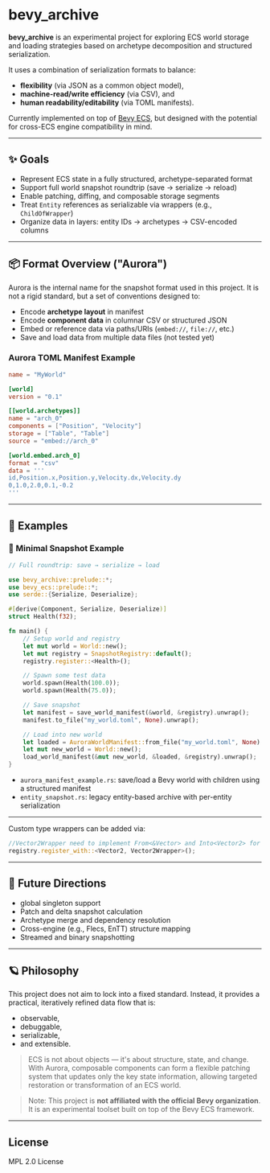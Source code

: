 # bevy_archive

**bevy_archive** is an experimental project for exploring ECS world storage and loading strategies based on archetype decomposition and structured serialization.

It uses a combination of serialization formats to balance:
- **flexibility** (via JSON as a common object model),
- **machine-read/write efficiency** (via CSV), and
- **human readability/editability** (via TOML manifests).

Currently implemented on top of [Bevy ECS](https://bevyengine.org/), but designed with the potential for cross-ECS engine compatibility in mind.

---

## ✨ Goals

- Represent ECS state in a fully structured, archetype-separated format
- Support full world snapshot roundtrip (save → serialize → reload)
- Enable patching, diffing, and composable storage segments
- Treat `Entity` references as serializable via wrappers (e.g., `ChildOfWrapper`)
- Organize data in layers: entity IDs → archetypes → CSV-encoded columns

---

## 📦 Format Overview ("Aurora")

Aurora is the internal name for the snapshot format used in this project. It is not a rigid standard, but a set of conventions designed to:

- Encode **archetype layout** in manifest
- Encode **component data** in columnar CSV or structured JSON
- Embed or reference data via paths/URIs (`embed://`, `file://`, etc.)
- Save and load data from multiple data files (not tested yet)

### Aurora TOML Manifest Example
```toml
name = "MyWorld"

[world]
version = "0.1"

[[world.archetypes]]
name = "arch_0"
components = ["Position", "Velocity"]
storage = ["Table", "Table"]
source = "embed://arch_0"

[world.embed.arch_0]
format = "csv"
data = '''
id,Position.x,Position.y,Velocity.dx,Velocity.dy
0,1.0,2.0,0.1,-0.2
'''
```

---

## 📂 Examples
### 🔁 Minimal Snapshot Example

```rust
// Full roundtrip: save → serialize → load

use bevy_archive::prelude::*;
use bevy_ecs::prelude::*;
use serde::{Serialize, Deserialize};

#[derive(Component, Serialize, Deserialize)]
struct Health(f32);

fn main() {
    // Setup world and registry
    let mut world = World::new();
    let mut registry = SnapshotRegistry::default();
    registry.register::<Health>();

    // Spawn some test data
    world.spawn(Health(100.0));
    world.spawn(Health(75.0));

    // Save snapshot
    let manifest = save_world_manifest(&world, &registry).unwrap();
    manifest.to_file("my_world.toml", None).unwrap();

    // Load into new world
    let loaded = AuroraWorldManifest::from_file("my_world.toml", None).unwrap();
    let mut new_world = World::new();
    load_world_manifest(&mut new_world, &loaded, &registry).unwrap();
}
```
- `aurora_manifest_example.rs`: save/load a Bevy world with children using a structured manifest
- `entity_snapshot.rs`: legacy entity-based archive with per-entity serialization

---

Custom type wrappers can be added via:
```rust
//Vector2Wrapper need to implement From<&Vector> and Into<Vector2> for Vector2Wrapper
registry.register_with::<Vector2, Vector2Wrapper>(); 

```


---

## 🔧 Future Directions
- global singleton support
- Patch and delta snapshot calculation
- Archetype merge and dependency resolution
- Cross-engine (e.g., Flecs, EnTT) structure mapping
- Streamed and binary snapshotting

---

## 🪐 Philosophy

This project does not aim to lock into a fixed standard. Instead, it provides a practical, iteratively refined data flow that is:

- observable,
- debuggable,
- serializable,
- and extensible.

> ECS is not about objects — it's about structure, state, and change. With Aurora, composable components can form a flexible patching system that updates only the key state information, allowing targeted restoration or transformation of an ECS world.

> 
> Note: This project is **not affiliated with the official Bevy organization**. It is an experimental toolset built on top of the Bevy ECS framework.
> 
---

## License

MPL 2.0 License

